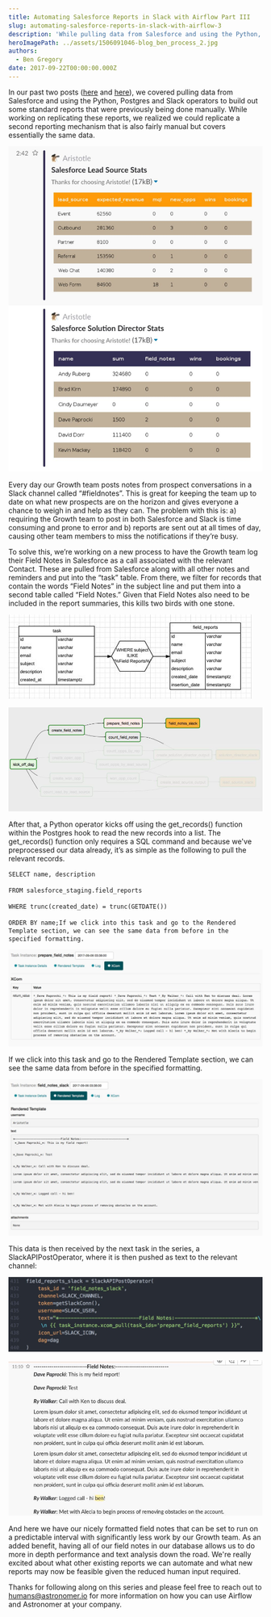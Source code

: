```yaml
---
title: Automating Salesforce Reports in Slack with Airflow Part III
slug: automating-salesforce-reports-in-slack-with-airflow-3
description: 'While pulling data from Salesforce and using the Python, Postgres and Slack operators to build out some standard reports that were previously being done manually, we realized we could replicate a second reporting mechanism that is also fairly manual but covers essentially the same data.'
heroImagePath: ../assets/1506091046-blog_ben_process_2.jpg
authors:
  - Ben Gregory
date: 2017-09-22T00:00:00.000Z
---
```

<!-- markdownlint-disable-file -->
In our past two posts ([here](http://www.astronomer.io/blog/automating-salesforce-reports-in-slack-with-airflow/) and [here](http://www.astronomer.io/blog/automating-salesforce-reports-in-slack-with-airflow-ii/)), we covered pulling data from Salesforce and using the Python, Postgres and Slack operators to build out some standard reports that were previously being done manually. While working on replicating these reports, we realized we could replicate a second reporting mechanism that is also fairly manual but covers essentially the same data.

![1506091230-image-1.jpg](../assets/1506091230-image-1.jpg)

Every day our Growth team posts notes from prospect conversations in a Slack channel called “#fieldnotes”. This is great for keeping the team up to date on what new prospects are on the horizon and gives everyone a chance to weigh in and help as they can. The problem with this is: a) requiring the Growth team to post in both Salesforce and Slack is time consuming and prone to error and b) reports are sent out at all times of day, causing other team members to miss the notifications if they’re busy.

To solve this, we’re working on a new process to have the Growth team log their Field Notes in Salesforce as a call associated with the relevant Contact. These are pulled from Salesforce along with all other notes and reminders and put into the “task” table. From there, we filter for records that contain the words “Field Notes” in the subject line and put them into a second table called “Field Notes.” Given that Field Notes also need to be included in the report summaries, this kills two birds with one stone.

![1506091354-image-2.jpg](../assets/1506091354-image-2.jpg)


![1506091397-image-3.jpg](../assets/1506091397-image-3.jpg)

After that, a Python operator kicks off using the get_records() function within the Postgres hook to read the new records into a list. The get_records() function only requires a SQL command and because we've preprocessed our data already, it’s as simple as the following to pull the relevant records.

    SELECT name, description

    FROM salesforce_staging.field_reports

    WHERE trunc(created_date) = trunc(GETDATE())

    ORDER BY name;If we click into this task and go to the Rendered Template section, we can see the same data from before in the specified formatting.

![1506091519-image-5.jpg](../assets/1506091519-image-5.jpg)

If we click into this task and go to the Rendered Template section, we can see the same data from before in the specified formatting.

![1506091448-image-4.jpg](../assets/1506091448-image-4.jpg)

This data is then received by the next task in the series, a SlackAPIPostOperator, where it is then pushed as text to the relevant channel:

![1506091622-image-6.jpg](../assets/1506091622-image-6.jpg)


![1506091631-image-7.jpg](../assets/1506091631-image-7.jpg)

And here we have our nicely formatted field notes that can be set to run on a predictable interval with significantly less work by our Growth team. As an added benefit, having all of our field notes in our database allows us to do more in depth performance and text analysis down the road. We're really excited about what other existing reports we can automate and what new reports may now be feasible given the reduced human input required.

Thanks for following along on this series and please feel free to reach out to [humans@astronomer.io](mailto:humans@astronomer.io) for more information on how you can use Airflow and Astronomer at your company.